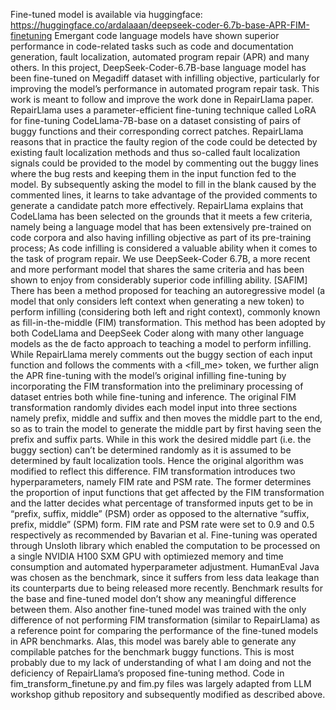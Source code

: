 Fine-tuned model is available via huggingface:
https://huggingface.co/ardalaaan/deepseek-coder-6.7b-base-APR-FIM-finetuning
Emergant code language models have shown superior performance in code-related tasks such as code and documentation generation, fault localization, automated program repair (APR) and many others.
In this project, DeepSeek-Coder-6.7B-base language model has been fine-tuned on Megadiff dataset with infilling objective, particularly for improving the model’s performance in automated program repair task.
This work is meant to follow and improve the work done in RepairLlama paper. RepairLlama uses a parameter-efficient fine-tuning technique called LoRA for fine-tuning CodeLlama-7B-base on a dataset consisting of pairs of buggy functions and their corresponding correct patches.
RepairLlama reasons that in practice the faulty region of the code could be detected by existing fault localization methods and thus so-called fault localization signals could be provided to the model by commenting out the buggy lines where the bug rests and keeping them in the input function fed to the model. By subsequently asking the model to fill in the blank caused by the commented lines, it learns to take advantage of the provided comments to generate a candidate patch more effectively.
RepairLlama explains that CodeLlama has been selected on the grounds that it meets a few criteria, namely being a language model that has been extensively pre-trained on code corpora and also having infilling objective as part of its pre-training process; As code infilling is considered a valuable ability when it comes to the task of program repair.
We use DeepSeek-Coder 6.7B, a more recent and more performant model that shares the same criteria and has been shown to enjoy from considerably superior code infilling ability. [SAFIM]
There has been a method proposed for teaching an autoregressive model (a model that only considers left context when generating a new token) to perform infilling (considering both left and right context), commonly known as fill-in-the-middle (FIM) transformation. This method has been adopted by both CodeLlama and DeepSeek Coder along with many other language models as the de facto approach to teaching a model to perform infilling.
While RepairLlama merely comments out the buggy section of each input function and follows the comments with a <fill_me> token, we further align the APR fine-tuning with the model’s original infilling fine-tuning by incorporating the FIM transformation into the preliminary processing of dataset entries both while fine-tuning and inference.
The original FIM transformation randomly divides each model input into three sections namely prefix, middle and suffix and then moves the middle part to the end, so as to train the model to generate the middle part by first having seen the prefix and suffix parts. While in this work the desired middle part (i.e. the buggy section) can’t be determined randomly as it is assumed to be determined by fault localization tools. Hence the original algorithm was modified to reflect this difference.
FIM transformation introduces two hyperparameters, namely FIM rate and PSM rate. The former determines the proportion of input functions that get affected by the FIM transformation and the latter decides what percentage of transformed inputs get to be in “prefix, suffix, middle” (PSM) order as opposed to the alternative “suffix, prefix, middle” (SPM) form. FIM rate and PSM rate were set to 0.9 and 0.5 respectively as recommended by Bavarian et al.
Fine-tuning was operated through Unsloth library which enabled the computation to be processed on a single NVIDIA H100 SXM GPU with optimiezed memory and time consumption and automated hyperparameter adjustment.
HumanEval Java was chosen as the benchmark, since it suffers from less data leakage than its counterparts due to being released more recently.
Benchmark results for the base and fine-tuned model don’t show any meaningful difference between them. Also another fine-tuned model was trained with the only difference of not performing FIM transformation (similar to RepairLlama) as a reference point for comparing the performance of the fine-tuned models in APR benchmarks. Alas, this model was barely able to generate any compilable patches for the benchmark buggy functions. This is most probably due to my lack of understanding of what I am doing and not the deficiency of RepairLlama’s proposed fine-tuning method.
Code in fim_transform_finetune.py and fim.py files was largely adapted from LLM workshop github repository and subsequently modified as described above.
